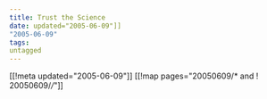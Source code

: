 ```yaml
---
title: Trust the Science
date: updated="2005-06-09"]]
"2005-06-09"
tags:
untagged
---
```

[[!meta updated="2005-06-09"]]
[[!map pages="20050609/* and ! 20050609/*/*"]]
